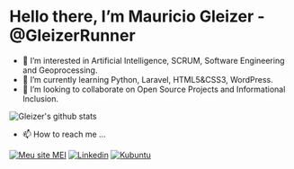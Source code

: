 # Hello there, I’m Mauricio Gleizer - @GleizerRunner
- 👀 I’m interested in Artificial Intelligence, SCRUM, Software Engineering and Geoprocessing.
- 🌱 I’m currently learning Python, Laravel, HTML5&CSS3, WordPress.
- 💞️ I’m looking to collaborate on Open Source Projects and Informational Inclusion.

![Gleizer's github stats](https://github-readme-stats.vercel.app/api?username=GleizerRunner&show_icons=false&theme=dark)

- 📫 How to reach me ...

[![Meu site MEI](https://img.shields.io/badge/Meu%20Site%20MEI-GISMarxev-4f7782?style=plastic)](https://gismarxev.com)
[![Linkedin](https://img.shields.io/badge/-LinkedIn-blue?style=plastic&labelColor=blue&logo=Linkedin&Color=white)](https://www.linkedin.com/in/gleizer/)
[![Kubuntu](https://img.shields.io/badge/I%20love%20Kubuntu-047bc3?style=plastic&labelColor=047bc3&logo=Kubuntu&Color=white)](https://kubuntu.org)

<!---
GleizerRunner/GleizerRunner is a ✨ special ✨ repository because its `README.md` (this file) appears on your GitHub profile.
You can click the Preview link to take a look at your changes.
--->
